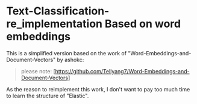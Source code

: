 # Text-Classification-re_implementation Based on word embeddings
This is a simplified version based on the work of "Word-Embeddings-and-Document-Vectors" by ashokc:
> please note: [https://github.com/Tellyang7/Word-Embeddings-and-Document-Vectors]

As the reason to reimplement this work, I don't want to pay too much time to learn the structure of "Elastic".
